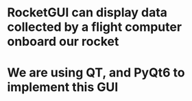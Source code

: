 # RocketGUI can display data collected by a flight computer onboard our rocket 
# We are using QT, and PyQt6 to implement this GUI 
